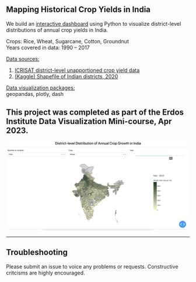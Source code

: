 ## Mapping Historical Crop Yields in India

We build an [interactive dashboard](http://52.15.34.80:8501/) using Python to visualize district-level distributions of annual crop yields in India. 

Crops: Rice, Wheat, Sugarcane, Cotton, Groundnut <br>
Years covered in data: 1990 &ndash; 2017 <br>

<u>Data sources:</u> <br>
1. [ICRISAT district-level unapportioned crop yield data](http://data.icrisat.org/dld/src/crops.html) <br>
2. [(Kaggle) Shapefile of Indian districts, 2020](https://www.kaggle.com/imdevskp/india-district-wise-shape-files)  <br>

<u>Data visualization packages:</u> <br>
geopandas, plotly, dash <br>

This project was completed as part of the Erdos Institute Data Visualization Mini-course, Apr 2023. <br>
---

![App screenshot](https://github.com/akshaysuresh1/agriyield_viz/blob/main/img/screenshot.png?raw=True)

---


## Troubleshooting <a name="troubleshooting"></a>
Please submit an issue to voice any problems or requests. Constructive critcisms are highly encouraged.
